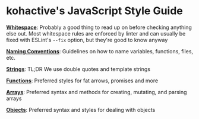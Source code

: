 # kohactive's JavaScript Style Guide



[**Whitespace**](whitespace.md): Probably a good thing to read up on before checking anything else out. Most whitespace rules are enforced by linter and can usually be fixed with ESLint's `--fix` option, but they're good to know anyway

[**Naming Conventions**](naming.md): Guidelines on how to name variables, functions, files, etc.

[**Strings**](strings.md): TL;DR We use double quotes and template strings

[**Functions**](functions.md): Preferred styles for fat arrows, promises and more

[**Arrays**](arrays.md): Preferred syntax and methods for creating, mutating, and parsing arrays

[**Objects**](objects.md): Preferred syntax and styles for dealing with objects
